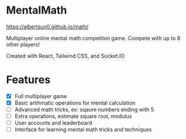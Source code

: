 # MentalMath
https://albertsun0.github.io/math/
 
Multiplayer online mental math competiton game. Compete with up to 8 other players!

Created with React, Tailwind CSS, and Socket.IO

# Features
- [x] Full multiplayer game
- [x] Basic artihmatic operations for mental calculation
- [ ] Advanced math tricks, ex: sqaure numbers ending with 5
- [ ] Extra operations, estimate square root, modulus
- [ ] User accounts and leaderboard
- [ ] Interface for learning mental math tricks and techniques 
